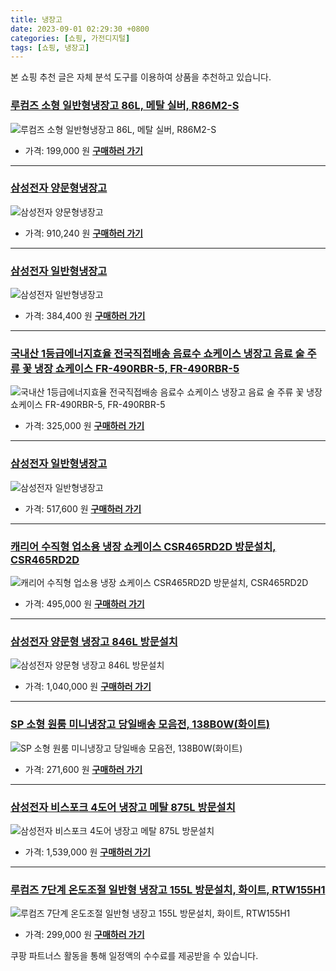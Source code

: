 ```yaml
---
title: 냉장고
date: 2023-09-01 02:29:30 +0800
categories: [쇼핑, 가전디지털]
tags: [쇼핑, 냉장고]
---
```

본 쇼핑 추천 글은 자체 분석 도구를 이용하여 상품을 추천하고 있습니다.
### [루컴즈 소형 일반형냉장고 86L, 메탈 실버, R86M2-S](https://link.coupang.com/re/AFFSDP?lptag=AF1030537&pageKey=6630965864&itemId=15115930142&vendorItemId=82337721464&traceid=V0-153-feda365d86a4f9b4&clickBeacon=iqc6xBR046PgSfltxkGady3ExAw0NERjLx%2FdeT09SWCpzIgPOmDfAWUG5R%2B8%2BtLy%2BW7DR1j%2FuGkn4%2BEVDnC2sSCw8scXFza0ugHPFdixhnpLlGhW5egpxu67QQjf%2BGvQJoxNIF4%2FOPD9w%2BFKmRv7VH%2FtMfNZejMzzNoJVCAHfYK87QqFXm9m1YjR%2Bk8NgDK%2BjMRQHAIgBqlySF%2BT9k6NkdsYcx6ci6E4tfrA82JndrtHo4%2FMbx%2FXuJqgUhVHlCjvsijmlrV%2Frx6X4ELsXLdTmXRmqJRdkXkHE65pMNqMS1Zr8g5RdnZguWBZ1Pm8mVdd5NIA0ErS8Gfs1Qgw1Z7smb%2BZd3GaM4u%2Fp%2FB2LAWctGxHGSu8kpPI8A4XROwHg%2F7PpSatjW9NRejthoKuPMAddBrcrG1nHv5kCzSfxfkjEjVMg0Q%2FST2AY57R9IKJOk8dGms7ofs2drWhdvXXGhnM5hwlry%2BkMlVd%2BVu4nd%2F%2Bf8jgJuDiXmdjLG8mV4TjE3m4uRBe91%2FWj5FHsefH7oxf1887ekDdhWQp%2F2Zg243yDypKnRd8%2B3JnYt%2FWhCzTF2sYQnwMjxtEEaUM4WMEaxfKY1G2uVVqs82GAjwhF4OgOCYKL%2BktvDe%2B8%2BulX8np%2FHyo%2FRjzPoTZDA3dHNSdpt819lI1DRGHJrR%2BjGTEdO6aozpq%2BrGKWqaNN20KlucKwR1skXNbj77c%2F%2BCqcOlO%2Bgvdez3RRKyDvuwXzWFxs67AEjN5LkPjXe9JDTyX7Y7Pe3wo3RAJR68klMkvsoEzI0yfDtjWpx%2FNhf%2FIE%2BvL%2FtSc4GYklfg8CKYZ%2Bsr065pe7fIy95rXuiJ8GMPqA58grsPC4GybkSew2orPK4ESMblGADsN9VYv8cwKYQuXvI%2FOhqb9&requestid=20230907022930098150880939&token=31850C%7CMIXED)
![루컴즈 소형 일반형냉장고 86L, 메탈 실버, R86M2-S](https://ads-partners.coupang.com/image1/Esint081fFHIIoWtEg9QY6QVUFefr_2xMm4ju-N1m1cRApkQQpVvFjXdXkTbhafJ2niF3aqCXoX15q256SgOdhagstZ8O1V7ykIYvS9Q28DHa6tUgdGiTYiT8yK72z8rH9_jnR_1niMouYdAS7LiXLl8TWlxeFTEXmU3R3fu9TdsxsKvNy4YHurlLrd70Bja6LT_mG2jyQ44pM9y3d2VL4pfrJg2g0y-29duQKWZKO8K1dLeQOhvO2DOKu9GT4EpjuOklTJJoCmIp1KM4N5MBy9V7-0-)
- 가격: 199,000 원
[**구매하러 가기**](https://link.coupang.com/re/AFFSDP?lptag=AF1030537&pageKey=6630965864&itemId=15115930142&vendorItemId=82337721464&traceid=V0-153-feda365d86a4f9b4&clickBeacon=iqc6xBR046PgSfltxkGady3ExAw0NERjLx%2FdeT09SWCpzIgPOmDfAWUG5R%2B8%2BtLy%2BW7DR1j%2FuGkn4%2BEVDnC2sSCw8scXFza0ugHPFdixhnpLlGhW5egpxu67QQjf%2BGvQJoxNIF4%2FOPD9w%2BFKmRv7VH%2FtMfNZejMzzNoJVCAHfYK87QqFXm9m1YjR%2Bk8NgDK%2BjMRQHAIgBqlySF%2BT9k6NkdsYcx6ci6E4tfrA82JndrtHo4%2FMbx%2FXuJqgUhVHlCjvsijmlrV%2Frx6X4ELsXLdTmXRmqJRdkXkHE65pMNqMS1Zr8g5RdnZguWBZ1Pm8mVdd5NIA0ErS8Gfs1Qgw1Z7smb%2BZd3GaM4u%2Fp%2FB2LAWctGxHGSu8kpPI8A4XROwHg%2F7PpSatjW9NRejthoKuPMAddBrcrG1nHv5kCzSfxfkjEjVMg0Q%2FST2AY57R9IKJOk8dGms7ofs2drWhdvXXGhnM5hwlry%2BkMlVd%2BVu4nd%2F%2Bf8jgJuDiXmdjLG8mV4TjE3m4uRBe91%2FWj5FHsefH7oxf1887ekDdhWQp%2F2Zg243yDypKnRd8%2B3JnYt%2FWhCzTF2sYQnwMjxtEEaUM4WMEaxfKY1G2uVVqs82GAjwhF4OgOCYKL%2BktvDe%2B8%2BulX8np%2FHyo%2FRjzPoTZDA3dHNSdpt819lI1DRGHJrR%2BjGTEdO6aozpq%2BrGKWqaNN20KlucKwR1skXNbj77c%2F%2BCqcOlO%2Bgvdez3RRKyDvuwXzWFxs67AEjN5LkPjXe9JDTyX7Y7Pe3wo3RAJR68klMkvsoEzI0yfDtjWpx%2FNhf%2FIE%2BvL%2FtSc4GYklfg8CKYZ%2Bsr065pe7fIy95rXuiJ8GMPqA58grsPC4GybkSew2orPK4ESMblGADsN9VYv8cwKYQuXvI%2FOhqb9&requestid=20230907022930098150880939&token=31850C%7CMIXED)
---
### [삼성전자 양문형냉장고](https://link.coupang.com/re/AFFSDP?lptag=AF1030537&pageKey=6125895442&itemId=11645714937&vendorItemId=3850647901&traceid=V0-153-9b8d9084c4ffdab9&requestid=20230907022930098150880939&token=31850C%7CMIXED)
![삼성전자 양문형냉장고](https://ads-partners.coupang.com/image1/ZLYGtyMx1KFtD6OjZCMKi6X32V32RooGr4SET92nWTaKeYpAMvlu7ntEJJCqpwXulfd4URltNCA4bSIRhufWJdmhW0MebX6SClMJEVAsO0rG4_su805K_vyNEoHvjME4JFz88NqZfQXnqwvGChvx_Fg6iBSZuOzXe1MeIMYkNwk6CyxetptM8KBw2RVWutyDVPh8dFa1FZniAzrD1NaEkRu3wVSP_VD8ECUdKBkM0eagb6xfww6ocQQTuXllBB2X8WtIBFJaDDMO-TQGyaCFVg==)
- 가격: 910,240 원
[**구매하러 가기**](https://link.coupang.com/re/AFFSDP?lptag=AF1030537&pageKey=6125895442&itemId=11645714937&vendorItemId=3850647901&traceid=V0-153-9b8d9084c4ffdab9&requestid=20230907022930098150880939&token=31850C%7CMIXED)
---
### [삼성전자 일반형냉장고](https://link.coupang.com/re/AFFSDP?lptag=AF1030537&pageKey=6126133379&itemId=11648123008&vendorItemId=4314073109&traceid=V0-153-27c6d0dcc18b8bea&requestid=20230907022930098150880939&token=31850C%7CMIXED)
![삼성전자 일반형냉장고](https://ads-partners.coupang.com/image1/sHdWD_pcq7FK4a3RsJMie9ikzhT5IuJocgfu4HvF7fa4iQJIS5dwDrlqM2jrtw9ytSy2Q8oXAV_hpw7yq6_ZB25y039AkVh6o2U9cKglC_ou0YvzFA8wHJ_zc3UqNMg81ssGQCQQvsrif_t7Y9X4XsiwYk-eM0A3INH4O26pCdP_j0lW0Tk6IUsTnJl8OiVhGtSm-1Q1Gac91smeSA_28FBL54pvdMlYS_VtIScQyMGmfsuCZ98RA9sIQqpt8GU-HdDYEfkF1zki2fxoq3qxJg==)
- 가격: 384,400 원
[**구매하러 가기**](https://link.coupang.com/re/AFFSDP?lptag=AF1030537&pageKey=6126133379&itemId=11648123008&vendorItemId=4314073109&traceid=V0-153-27c6d0dcc18b8bea&requestid=20230907022930098150880939&token=31850C%7CMIXED)
---
### [국내산 1등급에너지효율 전국직접배송 음료수 쇼케이스 냉장고 음료 술 주류 꽃 냉장 쇼케이스 FR-490RBR-5, FR-490RBR-5](https://link.coupang.com/re/AFFSDP?lptag=AF1030537&pageKey=7462937226&itemId=19456279956&vendorItemId=86566970228&traceid=V0-153-7984baa425faa355&clickBeacon=iqc6xBR046PgSfltxkGady3ExAw0NERjLx%2FdeT09SWCpzIgPOmDfAWUG5R%2B8%2BtLy%2BW7DR1j%2FuGkn4%2BEVDnC2scvTfLvpPyO4MjkZfpovm0JLlGhW5egpxu67QQjf%2BGvQsABXD%2FHTedV7zYsBH%2BRREMwZ94qSMnoQ53USLi7Moz%2B87QqFXm9m1YjR%2Bk8NgDK%2BjMRQHAIgBqlySF%2BT9k6NkdsYcx6ci6E4tfrA82JndrtHo4%2FMbx%2FXuJqgUhVHlCjvX%2FuNar0vzA8ZflIcEL08uCTCAm8FJkph6%2Fq1FDAR5OEKxy%2FeI1%2BKB4BisIa4DmT3W6wQxbskOKK%2FpkmwFjtRFdna0KUg09fzt1pISoJ%2Bi7bpKfBIkciVTMxDeVwHYUGVZ7cJordSE6spjqLUjZdY66jls4lxPLEeWq4P1OgGL8%2FalueHdD0du6hgbmNlE%2Bl36sPqf6snDWbYnlxRQ6%2BcqfzMzi0x7FhvagkTt5ULFpP2bMoHG7mkxTV0RiBCPbSIseVvs3T4tU6lOYqbN%2F3VEL%2FU7YLzwD1zvMpidrMnZtWUnYcohVklgjp%2FEV9xiIMj%2BhHLy0KVSL1mE6aCj%2BoqLo9G%2FV%2BcyMIf7QKg40l2%2BTBpZjKmhmR3tXT%2BOxRYbE5t%2F6gC1uINe0%2BHf1C8hPtxEjzd%2BBaFI9FSYDs04hSFeK9zRBB2PaIRIiCLuPernSp3Mha%2Bw0CKysaEBw2FCfbFXQk7tx1xXtzsnFWUUKf3tvQiRY5PSOVv%2Blo363eTTz%2BzUw9axpXNOOJL8Z9mh8GcIuhopfAM5ad%2FNckrtnDQtRyiDJ2UrHZzGoMTi4gFUKJ0NL2ZYoSuX8g%2BUbqRkLk5U7SsnP2S7W7YZySK1%2F3otFg%3D&requestid=20230907022930098150880939&token=31850C%7CMIXED)
![국내산 1등급에너지효율 전국직접배송 음료수 쇼케이스 냉장고 음료 술 주류 꽃 냉장 쇼케이스 FR-490RBR-5, FR-490RBR-5](https://ads-partners.coupang.com/image1/n_6DRm5WV0NIlnHPn62NHaap2QfxdQrJC72ugujmtgIHjVu-m4PKlmJrXPwCl8pOMujvazORxSKaTFeIcsTLOvuAq9sNSDHjXZaqLFSN5UehwxXW84K0Mfsw4cDpl4kMRzhJ9U6H2zznv6_9GHJH5O2d6PY26zeJ7vwuTqaM8i2aXfBxKDl1sOM1nqFfD69KNerlmYMQqgxieyohulGz9xeXvEnjGYxwDsTk2MVoad_KKQqigHkaQVASXkM3kuU1NoRcF8pS58ppOC1tINLBRCXz3S8P_GV1dloeZfKr6NIx3zEu3g==)
- 가격: 325,000 원
[**구매하러 가기**](https://link.coupang.com/re/AFFSDP?lptag=AF1030537&pageKey=7462937226&itemId=19456279956&vendorItemId=86566970228&traceid=V0-153-7984baa425faa355&clickBeacon=iqc6xBR046PgSfltxkGady3ExAw0NERjLx%2FdeT09SWCpzIgPOmDfAWUG5R%2B8%2BtLy%2BW7DR1j%2FuGkn4%2BEVDnC2scvTfLvpPyO4MjkZfpovm0JLlGhW5egpxu67QQjf%2BGvQsABXD%2FHTedV7zYsBH%2BRREMwZ94qSMnoQ53USLi7Moz%2B87QqFXm9m1YjR%2Bk8NgDK%2BjMRQHAIgBqlySF%2BT9k6NkdsYcx6ci6E4tfrA82JndrtHo4%2FMbx%2FXuJqgUhVHlCjvX%2FuNar0vzA8ZflIcEL08uCTCAm8FJkph6%2Fq1FDAR5OEKxy%2FeI1%2BKB4BisIa4DmT3W6wQxbskOKK%2FpkmwFjtRFdna0KUg09fzt1pISoJ%2Bi7bpKfBIkciVTMxDeVwHYUGVZ7cJordSE6spjqLUjZdY66jls4lxPLEeWq4P1OgGL8%2FalueHdD0du6hgbmNlE%2Bl36sPqf6snDWbYnlxRQ6%2BcqfzMzi0x7FhvagkTt5ULFpP2bMoHG7mkxTV0RiBCPbSIseVvs3T4tU6lOYqbN%2F3VEL%2FU7YLzwD1zvMpidrMnZtWUnYcohVklgjp%2FEV9xiIMj%2BhHLy0KVSL1mE6aCj%2BoqLo9G%2FV%2BcyMIf7QKg40l2%2BTBpZjKmhmR3tXT%2BOxRYbE5t%2F6gC1uINe0%2BHf1C8hPtxEjzd%2BBaFI9FSYDs04hSFeK9zRBB2PaIRIiCLuPernSp3Mha%2Bw0CKysaEBw2FCfbFXQk7tx1xXtzsnFWUUKf3tvQiRY5PSOVv%2Blo363eTTz%2BzUw9axpXNOOJL8Z9mh8GcIuhopfAM5ad%2FNckrtnDQtRyiDJ2UrHZzGoMTi4gFUKJ0NL2ZYoSuX8g%2BUbqRkLk5U7SsnP2S7W7YZySK1%2F3otFg%3D&requestid=20230907022930098150880939&token=31850C%7CMIXED)
---
### [삼성전자 일반형냉장고](https://link.coupang.com/re/AFFSDP?lptag=AF1030537&pageKey=317388129&itemId=1012353195&vendorItemId=5446098936&traceid=V0-153-70ac83c7e022f592&requestid=20230907022930098150880939&token=31850C%7CMIXED)
![삼성전자 일반형냉장고](https://ads-partners.coupang.com/image1/MtV1knLsZuYZWY8tMgIN6k91UFFhAJe3HbRPDgiVFW0a5W1y19odFsz_jr3NG_NipxGinlwOoRLwU0B3mZZgJQAFHJx-vnw1lNVmv1feNCCb_rl5FBRuH0Vblt1n7OYCO6qG5re6ITuvcJxkXGI7FQXtoakCHiJ0BZUuDa0nBP21x57oeC9a8_TASCzP08bdtqfyA-tE6OMK32mOAgBrmd5PrwbqZaWFEyivQWNqoQ5Szzur66xYiTrc6caEwP3DyZYd3dRYTQzXRD5Qjhk=)
- 가격: 517,600 원
[**구매하러 가기**](https://link.coupang.com/re/AFFSDP?lptag=AF1030537&pageKey=317388129&itemId=1012353195&vendorItemId=5446098936&traceid=V0-153-70ac83c7e022f592&requestid=20230907022930098150880939&token=31850C%7CMIXED)
---
### [캐리어 수직형 업소용 냉장 쇼케이스 CSR465RD2D 방문설치, CSR465RD2D](https://link.coupang.com/re/AFFSDP?lptag=AF1030537&pageKey=7500375084&itemId=19632626533&vendorItemId=86739027048&traceid=V0-153-98aed493ee92981e&clickBeacon=iqc6xBR046PgSfltxkGady3ExAw0NERjLx%2FdeT09SWCpzIgPOmDfAWUG5R%2B8%2BtLy%2BW7DR1j%2FuGkn4%2BEVDnC2sSXuXzmXcJDeDpejHcMEYwBLlGhW5egpxu67QQjf%2BGvQPE4gsvN9kenW495x2tmbpfGDX1I96wX4KpVaAUCZaX687QqFXm9m1YjR%2Bk8NgDK%2BjMRQHAIgBqlySF%2BT9k6NkdsYcx6ci6E4tfrA82JndrtHo4%2FMbx%2FXuJqgUhVHlCjv5%2FOoT%2FRTl2kD49mXsZloEBxNPyQPFB%2BY21ZhaXymwkQkSjQgZpsq1RbrZQkSO7apIWWgkbcBOxkDnyS5I5yBfIMaQEkeVs%2BWHse7PMwUYzLeOhOo7enRgl5HxmuNTKTgZ7cJordSE6spjqLUjZdY61XPWxI7krXOJjW60zOzSsLalueHdD0du6hgbmNlE%2Bl3yLww2ldgMRb%2BGZDkZkn%2Fh%2FzMzi0x7FhvagkTt5ULFpP2bMoHG7mkxTV0RiBCPbSIseVvs3T4tU6lOYqbN%2F3VEL%2FU7YLzwD1zvMpidrMnZtWUnYcohVklgjp%2FEV9xiIMj%2BhHLy0KVSL1mE6aCj%2BoqLo9G%2FV%2BcyMIf7QKg40l2%2BTBpZjKmhmR3tXT%2BOxRYbE5t%2F6gC1uINe0%2BHf1C8hPtxEjzd%2BBaFI9FSYDs04hSFeK9zRBB2PaIRIiCLuPernSp3Mha%2Bw0CKysaEBw2FCfbFXQk7tx1xXtzsnFWUUKf3tvQiRY5PSOVv%2Blo363eTTz%2BzUw9axpXNOOJL8Z9mh8GcIuhopfAM5ad%2FNckrtnDQtRyiDJ2UrHZzGoMTi4gFUKJ0NL2ZYoSuX8g%2BUbqRkLk5U7SsnP2S7W7YZySK1%2F3otFg%3D&requestid=20230907022930098150880939&token=31850C%7CMIXED)
![캐리어 수직형 업소용 냉장 쇼케이스 CSR465RD2D 방문설치, CSR465RD2D](https://ads-partners.coupang.com/image1/F66tLvc3R3CAUVWrF6v11XWY4NTkBgvQKhYed5m_-el61gCNd76Coo4fKOTbSbVNOMp08Bx-S7Hm_syi9XTpvnp2nBRSEomOR_P2ZZLM9OVCCLWm-Wizvt00ceZ6D3eOrhZA4s9WSL_U4PTATAydwx0eMeLRSY0rVcBJmf6xe8cRmVFEjSFzIlnRe_p_3FJUi_Vz9g5lXwk8p4vlCEFeTwrEWz4oeuRukGlm_vle0TI40aCPBgHojBzPV7DdCg5VUFp7thg1a16M1CN7GwYDSMc706Ug1g==)
- 가격: 495,000 원
[**구매하러 가기**](https://link.coupang.com/re/AFFSDP?lptag=AF1030537&pageKey=7500375084&itemId=19632626533&vendorItemId=86739027048&traceid=V0-153-98aed493ee92981e&clickBeacon=iqc6xBR046PgSfltxkGady3ExAw0NERjLx%2FdeT09SWCpzIgPOmDfAWUG5R%2B8%2BtLy%2BW7DR1j%2FuGkn4%2BEVDnC2sSXuXzmXcJDeDpejHcMEYwBLlGhW5egpxu67QQjf%2BGvQPE4gsvN9kenW495x2tmbpfGDX1I96wX4KpVaAUCZaX687QqFXm9m1YjR%2Bk8NgDK%2BjMRQHAIgBqlySF%2BT9k6NkdsYcx6ci6E4tfrA82JndrtHo4%2FMbx%2FXuJqgUhVHlCjv5%2FOoT%2FRTl2kD49mXsZloEBxNPyQPFB%2BY21ZhaXymwkQkSjQgZpsq1RbrZQkSO7apIWWgkbcBOxkDnyS5I5yBfIMaQEkeVs%2BWHse7PMwUYzLeOhOo7enRgl5HxmuNTKTgZ7cJordSE6spjqLUjZdY61XPWxI7krXOJjW60zOzSsLalueHdD0du6hgbmNlE%2Bl3yLww2ldgMRb%2BGZDkZkn%2Fh%2FzMzi0x7FhvagkTt5ULFpP2bMoHG7mkxTV0RiBCPbSIseVvs3T4tU6lOYqbN%2F3VEL%2FU7YLzwD1zvMpidrMnZtWUnYcohVklgjp%2FEV9xiIMj%2BhHLy0KVSL1mE6aCj%2BoqLo9G%2FV%2BcyMIf7QKg40l2%2BTBpZjKmhmR3tXT%2BOxRYbE5t%2F6gC1uINe0%2BHf1C8hPtxEjzd%2BBaFI9FSYDs04hSFeK9zRBB2PaIRIiCLuPernSp3Mha%2Bw0CKysaEBw2FCfbFXQk7tx1xXtzsnFWUUKf3tvQiRY5PSOVv%2Blo363eTTz%2BzUw9axpXNOOJL8Z9mh8GcIuhopfAM5ad%2FNckrtnDQtRyiDJ2UrHZzGoMTi4gFUKJ0NL2ZYoSuX8g%2BUbqRkLk5U7SsnP2S7W7YZySK1%2F3otFg%3D&requestid=20230907022930098150880939&token=31850C%7CMIXED)
---
### [삼성전자 양문형 냉장고 846L 방문설치](https://link.coupang.com/re/AFFSDP?lptag=AF1030537&pageKey=6921967623&itemId=15969195728&vendorItemId=83175326588&traceid=V0-153-35ccdeb362fd4653&requestid=20230907022930098150880939&token=31850C%7CMIXED)
![삼성전자 양문형 냉장고 846L 방문설치](https://ads-partners.coupang.com/image1/nr3g4gMcYhIUv_sdnuzEY_4nliFT5VCUnhqKNL6CC0xAIoZad8oz-IZGPBNhxstZYTXHGkUizGIEdmHSb1QkgDmRsN6ip6R4Uvf4D5iGojf8JASuJsPNfYwNIb04wyBNljp2OqJptGgiO6wltGXj_WKv2sVpVhCWgBHMaEhj2N4lXDGth5uaGKmV6sHQD4KkRyB9X1wSWxk7ax6TxaRHpU5jBzcV87DWUZ2nqGSMyrPCcLP1_2GcOddkuVwBk0lYcu7Tj9-KkA7lI1FpvxvZXQ==)
- 가격: 1,040,000 원
[**구매하러 가기**](https://link.coupang.com/re/AFFSDP?lptag=AF1030537&pageKey=6921967623&itemId=15969195728&vendorItemId=83175326588&traceid=V0-153-35ccdeb362fd4653&requestid=20230907022930098150880939&token=31850C%7CMIXED)
---
### [SP 소형 원룸 미니냉장고 당일배송 모음전, 138B0W(화이트)](https://link.coupang.com/re/AFFSDP?lptag=AF1030537&pageKey=6485098922&itemId=14212156011&vendorItemId=71665906951&traceid=V0-153-88c19f7fe2560dea&clickBeacon=iqc6xBR046PgSfltxkGady3ExAw0NERjLx%2FdeT09SWCpzIgPOmDfAWUG5R%2B8%2BtLy%2BW7DR1j%2FuGkn4%2BEVDnC2sX9R2pV7NRfLVdfS6uvj%2FapLlGhW5egpxu67QQjf%2BGvQ63U1q5%2FvMhb3KO5H7vQChQ1hAIgcFEIqPdaoHnmHjAm87QqFXm9m1YjR%2Bk8NgDK%2BjMRQHAIgBqlySF%2BT9k6NkdsYcx6ci6E4tfrA82JndrtHo4%2FMbx%2FXuJqgUhVHlCjvf5o6aKzPj0MYltmHAVwm2NBv7mmL2kx7c3KYcFYPvJaxMbhSWKSHoDqpotOeFVtKiOHzbAx0O42pRJm2WJGkcPru55PUfLYTkRNfLSpmLjQgaaMXZAoD3s8nsdm7YZgJ2ji8er%2Fhr1LbxZSZFa0GHRh%2FA2Em4R%2FODQiv6eVtcC2QiErOWRveCYoqeP6auGcJ9dLaS0kr4XoqOt8KR5q4pak9DObm7SJZgHOpLCTMkhXOQyBxt5kjDxwaEdQ1mWWkCmDfBFqTOQcRukaB7qvqqVv%2FYPXoq7BHsMuKnp5AcxDXzvirCtQkdtWil2naBXNlCRKflEp12pam4HSnPBIeIlDGpwyIq1zbkpV3ABLPxZYVqAZPY10TY4QUVR4Ct4bPXpZO0HLcfJCfUkvN9B1tkCJ9jhcvdBZm7kPuBljC0k79L4UsoAclEK9A2CSIMSkdY3MGwZY8NT3ZYLyj2s2gxS4yYZxXSNYJThgOaLHAb%2F6pVP8p%2BgfjNGqdk%2FqQES%2FDdx4VqjWkNlgb8VImrTrW%2F5P1vjPIfGRH9HrI46RU2CGXLL%2FIA8xYNSDUU2EBhnsGHC%2FHoqNtonNx9C4LDKhgTxdpy317Pv2o546YUpopwW4%3D&requestid=20230907022930098150880939&token=31850C%7CMIXED)
![SP 소형 원룸 미니냉장고 당일배송 모음전, 138B0W(화이트)](https://ads-partners.coupang.com/image1/onrl2kOmigW4dG-gojTefut0aL47Goifn2O4fcNmrlK6qsPF-w3wIDMveyXC1gWyATNr7Nmqj2hyahwPoixcLusNNeEqFMdCQrhhZ-fnm1wzB6AtJwBtNVP61xVXhCcrlCvKxGLR4C5GJjnt02_zcc0iK_qQFJwa2twQBbrkn0WtHYeKJPIktk6kCz6APiiNNCKe7OJzR2bDr894sfAyetu_H_9rXMycjZkt3v-eJ5AmDgsV4Fm9g17DfnO0FdacABPevMAdCd6bpb4Gf7QEsAkPasnoyW91cTQWXfeVQEvU8MDf)
- 가격: 271,600 원
[**구매하러 가기**](https://link.coupang.com/re/AFFSDP?lptag=AF1030537&pageKey=6485098922&itemId=14212156011&vendorItemId=71665906951&traceid=V0-153-88c19f7fe2560dea&clickBeacon=iqc6xBR046PgSfltxkGady3ExAw0NERjLx%2FdeT09SWCpzIgPOmDfAWUG5R%2B8%2BtLy%2BW7DR1j%2FuGkn4%2BEVDnC2sX9R2pV7NRfLVdfS6uvj%2FapLlGhW5egpxu67QQjf%2BGvQ63U1q5%2FvMhb3KO5H7vQChQ1hAIgcFEIqPdaoHnmHjAm87QqFXm9m1YjR%2Bk8NgDK%2BjMRQHAIgBqlySF%2BT9k6NkdsYcx6ci6E4tfrA82JndrtHo4%2FMbx%2FXuJqgUhVHlCjvf5o6aKzPj0MYltmHAVwm2NBv7mmL2kx7c3KYcFYPvJaxMbhSWKSHoDqpotOeFVtKiOHzbAx0O42pRJm2WJGkcPru55PUfLYTkRNfLSpmLjQgaaMXZAoD3s8nsdm7YZgJ2ji8er%2Fhr1LbxZSZFa0GHRh%2FA2Em4R%2FODQiv6eVtcC2QiErOWRveCYoqeP6auGcJ9dLaS0kr4XoqOt8KR5q4pak9DObm7SJZgHOpLCTMkhXOQyBxt5kjDxwaEdQ1mWWkCmDfBFqTOQcRukaB7qvqqVv%2FYPXoq7BHsMuKnp5AcxDXzvirCtQkdtWil2naBXNlCRKflEp12pam4HSnPBIeIlDGpwyIq1zbkpV3ABLPxZYVqAZPY10TY4QUVR4Ct4bPXpZO0HLcfJCfUkvN9B1tkCJ9jhcvdBZm7kPuBljC0k79L4UsoAclEK9A2CSIMSkdY3MGwZY8NT3ZYLyj2s2gxS4yYZxXSNYJThgOaLHAb%2F6pVP8p%2BgfjNGqdk%2FqQES%2FDdx4VqjWkNlgb8VImrTrW%2F5P1vjPIfGRH9HrI46RU2CGXLL%2FIA8xYNSDUU2EBhnsGHC%2FHoqNtonNx9C4LDKhgTxdpy317Pv2o546YUpopwW4%3D&requestid=20230907022930098150880939&token=31850C%7CMIXED)
---
### [삼성전자 비스포크 4도어 냉장고 메탈 875L 방문설치](https://link.coupang.com/re/AFFSDP?lptag=AF1030537&pageKey=7290503783&itemId=18632424407&vendorItemId=85767697754&traceid=V0-153-8ecaa63b6157603e&requestid=20230907022930098150880939&token=31850C%7CMIXED)
![삼성전자 비스포크 4도어 냉장고 메탈 875L 방문설치](https://ads-partners.coupang.com/image1/VzbWsegyUVF3fEMIV7POAmWFT8p0RJfX3ewKsO6DMq--O5UFoYN6EomVwpvKcqjPx955x6YOUNu5S4iLkI94edqJR6T8PlBGMtzk8O-Zve7SB7Yp6HKUXUApGfDt4xc2txrw8-G4pcYAh4WhFgYQOY52EOQOK6be4WCOkVzA3FCyR5UhvEAu3StghnbML8QEIlaagzkv4YqMxkSvliIEV9YssZpei6QX3XYCouz9TaMdwkYD1HuQWhA3_Xrci485GtwuktR3VA==)
- 가격: 1,539,000 원
[**구매하러 가기**](https://link.coupang.com/re/AFFSDP?lptag=AF1030537&pageKey=7290503783&itemId=18632424407&vendorItemId=85767697754&traceid=V0-153-8ecaa63b6157603e&requestid=20230907022930098150880939&token=31850C%7CMIXED)
---
### [루컴즈 7단계 온도조절 일반형 냉장고 155L 방문설치, 화이트, RTW155H1](https://link.coupang.com/re/AFFSDP?lptag=AF1030537&pageKey=7218682186&itemId=18287739081&vendorItemId=85433565876&traceid=V0-153-aaa1e774b6a039a2&clickBeacon=iqc6xBR046PgSfltxkGady3ExAw0NERjLx%2FdeT09SWCpzIgPOmDfAWUG5R%2B8%2BtLy%2BW7DR1j%2FuGkn4%2BEVDnC2sfjKBUXtm5gke96qKZXC4YhLlGhW5egpxu67QQjf%2BGvQI1R5TWerwNfVoXzZtIYHF%2BU%2BzoI5Ke7o8TuAlFQRsKS87QqFXm9m1YjR%2Bk8NgDK%2BjMRQHAIgBqlySF%2BT9k6NkdsYcx6ci6E4tfrA82JndrtHo4%2FMbx%2FXuJqgUhVHlCjvMWCvE2GKXvPzHwIk7UTY2D6rIdSozLnxe9mjavPnoqF7f0rqC%2FD3SowYY2D2%2BdHbob%2FNiUBjDxdkUKrSXubOw%2F0t3060NvFsCeDwfoy%2B7aaP%2B7KyVfhIZDxxarzXS5BgZ7cJordSE6spjqLUjZdY67SIdkZmjWvUIm%2B7fOekJR3BJMCCfzEE7dLmdMCjV%2FOaUMtlu%2FdB42SNWlBpi25%2FSqk9DObm7SJZgHOpLCTMkhXOQyBxt5kjDxwaEdQ1mWWkCmDfBFqTOQcRukaB7qvqqVv%2FYPXoq7BHsMuKnp5AcxDXzvirCtQkdtWil2naBXNlCRKflEp12pam4HSnPBIeIlDGpwyIq1zbkpV3ABLPxZYVqAZPY10TY4QUVR4Ct4bPXpZO0HLcfJCfUkvN9B1tkCJ9jhcvdBZm7kPuBljC0k79L4UsoAclEK9A2CSIMSkdY3MGwZY8NT3ZYLyj2s2gxS4yYZxXSNYJThgOaLHAb%2F6pVP8p%2BgfjNGqdk%2FqQES%2FDdx4VqjWkNlgb8VImrTrW%2F5P1vjPIfGRH9HrI46RU2CGXLL%2FIA8xYNSDUU2EBhnsGHC%2FHoqNtonNx9C4LDKhgTxdpy317Pv2o546YUpopwW4%3D&requestid=20230907022930098150880939&token=31850C%7CMIXED)
![루컴즈 7단계 온도조절 일반형 냉장고 155L 방문설치, 화이트, RTW155H1](https://ads-partners.coupang.com/image1/wUsChdZq6LnUAM2FwWc-6VPnmycvLfeFkwkeCMuv4RZRfTuZbf1Tr9WUwOOA7OG1iisjogUDPad7zf37G3n0qq1mOcdVlVc8QbICdUBOI0hVs7igZZA570Nsyo_xiWI877NrgZ3UzK330yJUf_GdnH5VKCUHLx6NdQgadViGSJIv1441NtmmyvZL8YiqZ7q3lt3bi1gCYwQu9sfuA76rJstguFQRcBe8NXd_IrMYTqsFk2Os9wnZ0f_MjMEJ3lXKeTUMWYnCsqYMzrCQ-tmRfSgcAwz-)
- 가격: 299,000 원
[**구매하러 가기**](https://link.coupang.com/re/AFFSDP?lptag=AF1030537&pageKey=7218682186&itemId=18287739081&vendorItemId=85433565876&traceid=V0-153-aaa1e774b6a039a2&clickBeacon=iqc6xBR046PgSfltxkGady3ExAw0NERjLx%2FdeT09SWCpzIgPOmDfAWUG5R%2B8%2BtLy%2BW7DR1j%2FuGkn4%2BEVDnC2sfjKBUXtm5gke96qKZXC4YhLlGhW5egpxu67QQjf%2BGvQI1R5TWerwNfVoXzZtIYHF%2BU%2BzoI5Ke7o8TuAlFQRsKS87QqFXm9m1YjR%2Bk8NgDK%2BjMRQHAIgBqlySF%2BT9k6NkdsYcx6ci6E4tfrA82JndrtHo4%2FMbx%2FXuJqgUhVHlCjvMWCvE2GKXvPzHwIk7UTY2D6rIdSozLnxe9mjavPnoqF7f0rqC%2FD3SowYY2D2%2BdHbob%2FNiUBjDxdkUKrSXubOw%2F0t3060NvFsCeDwfoy%2B7aaP%2B7KyVfhIZDxxarzXS5BgZ7cJordSE6spjqLUjZdY67SIdkZmjWvUIm%2B7fOekJR3BJMCCfzEE7dLmdMCjV%2FOaUMtlu%2FdB42SNWlBpi25%2FSqk9DObm7SJZgHOpLCTMkhXOQyBxt5kjDxwaEdQ1mWWkCmDfBFqTOQcRukaB7qvqqVv%2FYPXoq7BHsMuKnp5AcxDXzvirCtQkdtWil2naBXNlCRKflEp12pam4HSnPBIeIlDGpwyIq1zbkpV3ABLPxZYVqAZPY10TY4QUVR4Ct4bPXpZO0HLcfJCfUkvN9B1tkCJ9jhcvdBZm7kPuBljC0k79L4UsoAclEK9A2CSIMSkdY3MGwZY8NT3ZYLyj2s2gxS4yYZxXSNYJThgOaLHAb%2F6pVP8p%2BgfjNGqdk%2FqQES%2FDdx4VqjWkNlgb8VImrTrW%2F5P1vjPIfGRH9HrI46RU2CGXLL%2FIA8xYNSDUU2EBhnsGHC%2FHoqNtonNx9C4LDKhgTxdpy317Pv2o546YUpopwW4%3D&requestid=20230907022930098150880939&token=31850C%7CMIXED)


쿠팡 파트너스 활동을 통해 일정액의 수수료를 제공받을 수 있습니다.
